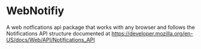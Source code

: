 # WebNotifiy
A web notfications api package that works with any browser and follows the Notifications API structure documented at https://developer.mozilla.org/en-US/docs/Web/API/Notifications_API
